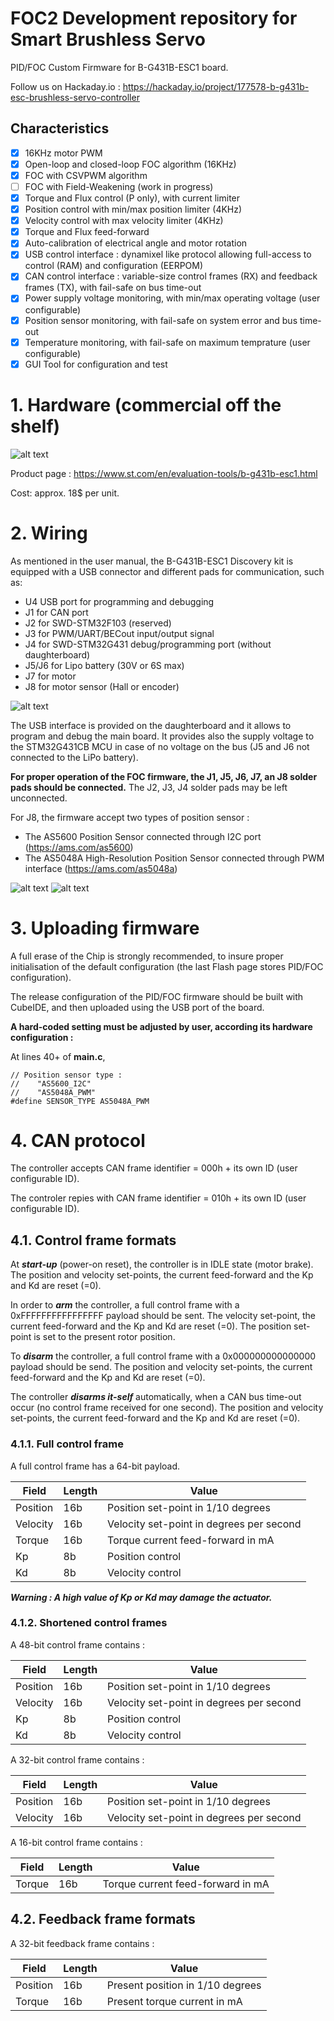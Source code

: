 # FOC2 Development repository for Smart Brushless Servo 

PID/FOC Custom Firmware for B-G431B-ESC1 board.

Follow us on Hackaday.io : https://hackaday.io/project/177578-b-g431b-esc-brushless-servo-controller

## Characteristics

- [x] 16KHz motor PWM 
- [x] Open-loop and closed-loop FOC algorithm (16KHz)
- [x] FOC with CSVPWM algorithm 
- [ ] FOC with Field-Weakening (work in progress)
- [x] Torque and Flux control (P only), with current limiter
- [x] Position control with min/max position limiter (4KHz)
- [x] Velocity control with max velocity limiter (4KHz) 
- [x] Torque and Flux feed-forward
- [x] Auto-calibration of electrical angle and motor rotation 
- [x] USB control interface : dynamixel like protocol allowing full-access to control (RAM) and configuration (EERPOM) 
- [x] CAN control interface : variable-size control frames (RX) and feedback frames (TX), with fail-safe on bus time-out
- [x] Power supply voltage monitoring, with min/max operating voltage (user configurable)
- [x] Position sensor monitoring, with fail-safe on system error and bus time-out
- [x] Temperature monitoring, with fail-safe on maximum temprature (user configurable) 
- [x] GUI Tool for configuration and test

# 1. Hardware (commercial off the shelf)

![alt text](https://github.com/pat92fr/FOC2/blob/main/00-Doc/00-Hardware/pf267025_m.jpg?raw=true)

Product page : https://www.st.com/en/evaluation-tools/b-g431b-esc1.html

Cost: approx. 18$ per unit.

# 2. Wiring

As mentioned in the user manual, the B-G431B-ESC1 Discovery kit is equipped with a USB connector and different pads for communication, such as:
* U4 USB port for programming and debugging
* J1 for CAN port
* J2 for SWD-STM32F103 (reserved)
* J3 for PWM/UART/BECout input/output signal
* J4 for SWD-STM32G431 debug/programming port (without daughterboard)
* J5/J6 for Lipo battery (30V or 6S max)
* J7 for motor
* J8 for motor sensor (Hall or encoder)

![alt text](https://github.com/pat92fr/FOC2/blob/main/00-Doc/01-Wiring/CaptureSTmanual2.PNG?raw=true)

The USB interface is provided on the daughterboard and it allows to program and debug the main board. It provides also the supply voltage to the STM32G431CB MCU in case of no voltage on the bus (J5 and J6 not connected to the LiPo battery).

**For proper operation of the FOC firmware, the J1, J5, J6, J7, an J8 solder pads should be connected.**
The J2, J3, J4 solder pads may be left unconnected.

For J8, the firmware accept two types of position sensor :
* The AS5600 Position Sensor connected through I2C port (https://ams.com/as5600)
* The AS5048A High-Resolution Position Sensor connected through PWM interface (https://ams.com/as5048a)

![alt text](https://github.com/pat92fr/FOC2/blob/main/00-Doc/01-Wiring/CaptureSTmanual.PNG?raw=true)
![alt text](https://github.com/pat92fr/FOC2/blob/main/00-Doc/01-Wiring/ESCwiring%20v0.01.png?raw=true)

# 3. Uploading firmware

A full erase of the Chip is strongly recommended, to insure proper initialisation of the default configuration (the last Flash page stores PID/FOC configuration).

The release configuration of the PID/FOC firmware should be built with CubeIDE, and then uploaded using the USB port of the board.

**A hard-coded setting must be adjusted by user, according its hardware configuration :**

At lines 40+ of **main.c**, 
```
// Position sensor type :
//    "AS5600_I2C"
//    "AS5048A_PWM"
#define SENSOR_TYPE AS5048A_PWM
```


# 4. CAN protocol

The controller accepts CAN frame identifier = 000h + its own ID (user configurable ID).

The controler repies with CAN frame identifier = 010h + its own ID (user configurable ID).

## 4.1. Control frame formats

At ***start-up*** (power-on reset), the controller is in IDLE state (motor brake). The position and velocity set-points, the current feed-forward and the Kp and Kd are reset (=0).

In order to ***arm*** the controller, a full control frame with a 0xFFFFFFFFFFFFFFFF payload should be sent. The velocity set-point, the current feed-forward and the Kp and Kd are reset (=0). The position set-point is set to the present rotor position.

To ***disarm*** the controller, a full control frame with a 0x000000000000000 payload should be send. The position and velocity set-points, the current feed-forward and the Kp and Kd are reset (=0).

The controller ***disarms it-self*** automatically, when a CAN bus time-out occur (no control frame received for one second). The position and velocity set-points, the current feed-forward and the Kp and Kd are reset (=0).

### 4.1.1. Full control frame

A full control frame has a 64-bit payload.

Field | Length | Value
------------ | ------------- | -------------
Position | 16b | Position set-point in 1/10 degrees
Velocity | 16b | Velocity set-point in degrees per second
Torque | 16b | Torque current feed-forward in mA
Kp | 8b | Position control
Kd | 8b | Velocity control

***Warning : A high value of Kp or Kd may damage the actuator.***

### 4.1.2. Shortened control frames

A 48-bit control frame contains :

Field | Length | Value
------------ | ------------- | -------------
Position | 16b | Position set-point in 1/10 degrees
Velocity | 16b | Velocity set-point in degrees per second
Kp | 8b | Position control
Kd | 8b | Velocity control

A 32-bit control frame contains :

Field | Length | Value
------------ | ------------- | -------------
Position | 16b | Position set-point in 1/10 degrees
Velocity | 16b | Velocity set-point in degrees per second

A 16-bit control frame contains :

Field | Length | Value
------------ | ------------- | -------------
Torque | 16b | Torque current feed-forward in mA

## 4.2. Feedback frame formats

A 32-bit feedback frame contains :

Field | Length | Value
------------ | ------------- | -------------
Position | 16b | Present position in 1/10 degrees
Torque | 16b | Present torque current in mA

